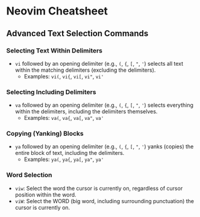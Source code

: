 # Neovim Cheatsheet

## Advanced Text Selection Commands

### Selecting Text Within Delimiters
- `vi` followed by an opening delimiter (e.g., `(`, `{`, `[`, `"`, `'`) selects all text within the matching delimiters (excluding the delimiters).
  - Examples: `vi(`, `vi{`, `vi[`, `vi"`, `vi'`

### Selecting Including Delimiters
- `va` followed by an opening delimiter (e.g., `(`, `{`, `[`, `"`, `'`) selects everything within the delimiters, including the delimiters themselves.
  - Examples: `va(`, `va{`, `va[`, `va"`, `va'`

### Copying (Yanking) Blocks
- `ya` followed by an opening delimiter (e.g., `(`, `{`, `[`, `"`, `'`) yanks (copies) the entire block of text, including the delimiters.
  - Examples: `ya(`, `ya{`, `ya[`, `ya"`, `ya'`

### Word Selection
- `viw`: Select the word the cursor is currently on, regardless of cursor position within the word.
- `viW`: Select the WORD (big word, including surrounding punctuation) the cursor is currently on.